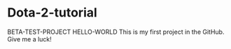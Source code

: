 # Dota-2-tutorial
BETA-TEST-PROJECT
HELLO-WORLD
This is my first project in the GitHub. Give me a luck!
